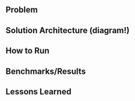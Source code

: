 ## Problem
## Solution Architecture (diagram!)
## How to Run
## Benchmarks/Results
## Lessons Learned
